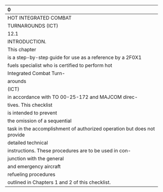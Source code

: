 | 0                                                                       |
|:------------------------------------------------------------------------|
| HOT INTEGRATED COMBAT                                                   |
| TURNAROUNDS (ICT)                                                       |
| 12.1                                                                    |
| INTRODUCTION.                                                           |
| This chapter                                                            |
| is a step-by-step guide for use as a reference by a 2F0X1               |
| fuels specialist who is certified to perform hot                        |
| Integrated Combat Turn-                                                 |
| arounds                                                                 |
| (ICT)                                                                   |
| in accordance with TO 00-25-172 and MAJCOM direc-                       |
| tives. This checklist                                                   |
| is intended to prevent                                                  |
| the omission of a sequential                                            |
| task in the accomplishment of authorized operation but does not provide |
| detailed technical                                                      |
| instructions. These procedures are to be used in con-                   |
| junction with the general                                               |
| and emergency aircraft                                                  |
| refueling procedures                                                    |
| outlined in Chapters 1 and 2 of this checklist.                         |